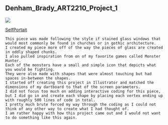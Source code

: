 ## Denham_Brady_ART2210_Project_1

![](https://github.com/creativeCodingART2210Fall2019Section2/Denham_Brady_ART2210/blob/master/Brady_Denham_Project_1/Stained_Glass.jpg)

[SelfPortait](https://bdenha3.github.io/Denham_Brady_ART2210/Brady_Denham_Project_1/SelfPortait/html)


	This piece was made following the style if stained glass windows that would most commonly be found in churches or in gothic architecture.
    I created my piece more off of the way the pieces of glass are created in oddly shaped chunks.
    I also pulled inspiration from on of my favorite games called Monster Hunter.
    Each of the monsters have a small and simple icon that depicts what you would be fighting.
    They were also made with shapes that were almost touching but had spaces in-between the shapes.
	I started off creating this project in Illustrator and matched the dimensions of my dartboard to that of the screen parameters.
    I did not focus too much on adding interactive coding for this piece, but I did go in and create each shape by placing each vertex ending up with roughly 500 lines of code in total.
    I pretty much brute forced my way through the coding as I could not think of any other way to create what I had thought of.
    I am rather happy with how this project came out and I would not want to do something like this again.
